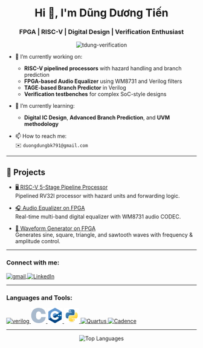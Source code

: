 <h1 align="center">Hi 👋, I'm Dũng Dương Tiến</h1>
<h3 align="center">FPGA | RISC-V | Digital Design | Verification Enthusiast</h3>

<p align="center">
  <img src="https://komarev.com/ghpvc/?username=tdung-verification&label=Profile%20views&color=0e75b6&style=flat" alt="tdung-verification" />
</p>

- 🔭 I’m currently working on:
  - **RISC-V pipelined processors** with hazard handling and branch prediction
  - **FPGA-based Audio Equalizer** using WM8731 and Verilog filters
  - **TAGE-based Branch Predictor** in Verilog
  - **Verification testbenches** for complex SoC-style designs

- 🌱 I’m currently learning:
  - **Digital IC Design**, **Advanced Branch Prediction**, and **UVM methodology**

- 📫 How to reach me:  
  ✉️ `duongdungbk791@gmail.com`

---

## 📂 Projects

- [🖥️ RISC-V 5-Stage Pipeline Processor](https://github.com/tdung-verification/RISC_V_pipeline)  
  Pipelined RV32I processor with hazard units and forwarding logic.

- [🎧 Audio Equalizer on FPGA](https://github.com/tdung-verification/Audio_Equalizer)  
  Real-time multi-band digital equalizer with WM8731 audio CODEC.

- [🌊 Waveform Generator on FPGA](https://github.com/tdung-verification/fpga-wavegen)  
  Generates sine, square, triangle, and sawtooth waves with frequency & amplitude control.


---

<h3 align="left">Connect with me:</h3>
<p align="left">
  <a href="mailto:duongdungbk791@gmail.com" target="blank">
    <img align="center" src="https://img.icons8.com/fluency/48/gmail.png" alt="gmail" height="30" width="40"/>
  </a>
  <a href="https://www.linkedin.com/in/d%C6%B0%C6%A1ng-ti%E1%BA%BFn-d%C5%A9ng-a05538246/" target="blank">
    <img align="center" src="https://raw.githubusercontent.com/rahuldkjain/github-profile-readme-generator/master/src/images/icons/Social/linked-in-alt.svg" alt="LinkedIn" height="30" width="40" />
  </a>
  <!-- Thêm các kênh khác nếu có -->
</p>

---

<h3 align="left">Languages and Tools:</h3>
<p align="left">
  <a href="https://www.verilog.org" target="_blank" rel="noreferrer">
    <img src="https://cdn.jsdelivr.net/gh/devicons/devicon/icons/verilog/verilog-original.svg" alt="verilog" width="40" height="40"/>
  </a>
  <a href="https://www.cprogramming.com/" target="_blank" rel="noreferrer">
    <img src="https://raw.githubusercontent.com/devicons/devicon/master/icons/c/c-original.svg" alt="c" width="40" height="40"/>
  </a>
  <a href="https://www.w3schools.com/cpp/" target="_blank" rel="noreferrer">
    <img src="https://raw.githubusercontent.com/devicons/devicon/master/icons/cplusplus/cplusplus-original.svg" alt="cplusplus" width="40" height="40"/>
  </a>
  <a href="https://www.python.org" target="_blank" rel="noreferrer">
    <img src="https://raw.githubusercontent.com/devicons/devicon/master/icons/python/python-original.svg" alt="python" width="40" height="40"/>
  </a>
  <a href="https://www.intel.com/content/www/us/en/software/programmable/quartus-prime/overview.html" target="_blank">
    <img src="https://upload.wikimedia.org/wikipedia/commons/3/31/Intel_Quartus_Prime_Logo.png" alt="Quartus" width="40" height="40"/>
  </a>
  <a href="https://www.cadence.com/" target="_blank">
    <img src="https://upload.wikimedia.org/wikipedia/commons/4/4b/Cadence_logo.svg" alt="Cadence" width="40" height="40"/>
  </a>
</p>

---

<p align="center">
  <img src="https://github-readme-stats.vercel.app/api/top-langs/?username=tdung-verification&layout=compact&theme=default" alt="Top Languages" />
</p>

